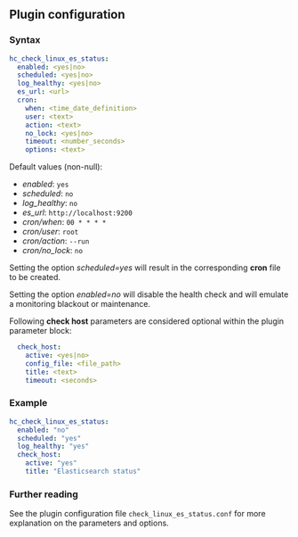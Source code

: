 ## Plugin configuration

### Syntax

```yaml
hc_check_linux_es_status:
  enabled: <yes|no>
  scheduled: <yes|no>
  log_healthy: <yes|no>
  es_url: <url>
  cron:
    when: <time_date_definition>
    user: <text>
    action: <text>
    no_lock: <yes|no>
    timeout: <number_seconds>
    options: <text>
```

Default values (non-null):
* *enabled*: `yes`
* *scheduled*: `no`
* *log_healthy*: `no`
* *es_url*: `http://localhost:9200`
* *cron/when*: `00 * * * *`
* *cron/user*: `root`
* *cron/action*: `--run`
* *cron/no_lock*: `no`

Setting the option *scheduled=yes* will result in the corresponding **cron** file to be created.

Setting the option *enabled=no* will disable the health check and will emulate a monitoring blackout or maintenance.

Following **check host** parameters are considered optional within the plugin parameter block:

```yaml
  check_host:
    active: <yes|no>
    config_file: <file_path>
    title: <text>
    timeout: <seconds>
```

### Example

```yaml
hc_check_linux_es_status:
  enabled: "no"
  scheduled: "yes"    
  log_healthy: "yes"
  check_host:
    active: "yes"
    title: "Elasticsearch status"
```

### Further reading

See the plugin configuration file `check_linux_es_status.conf` for more explanation on the parameters and options.
